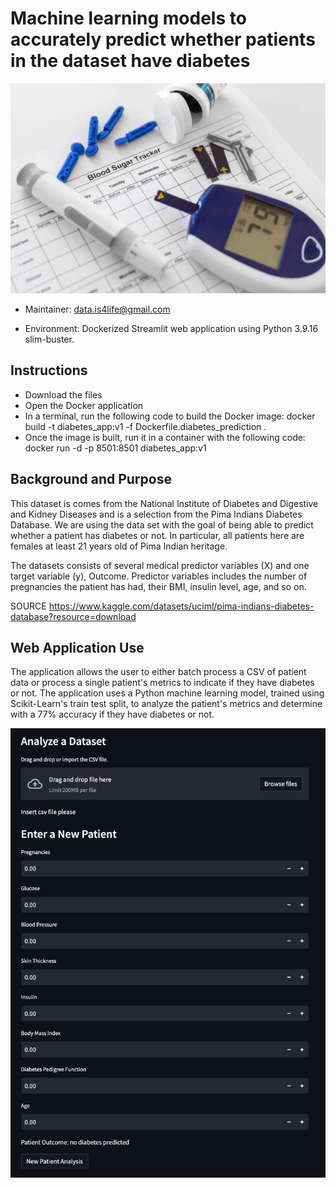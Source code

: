 # Machine learning models to accurately predict whether patients in the dataset have diabetes
![](/diabetes.jpg)
- Maintainer: data.is4life@gmail.com

- Environment: Dockerized Streamlit web application using Python 3.9.16 slim-buster.

## Instructions
- Download the files 
- Open the Docker application
- In a terminal, run the following code to build the Docker image:
docker build -t diabetes_app:v1 -f Dockerfile.diabetes_prediction .
- Once the image is built, run it in a container with the following code:
docker run -d -p 8501:8501 diabetes_app:v1

## Background and Purpose
This dataset is comes from the National Institute of Diabetes and Digestive and Kidney Diseases and is a selection from the Pima Indians Diabetes Database. We are using the data set with the goal of being able to predict whether a patient has diabetes or not. In particular, all patients here are females at least 21 years old of Pima Indian heritage.

The datasets consists of several medical predictor variables (X) and one target variable (y), Outcome. Predictor variables includes the number of pregnancies the patient has had, their BMI, insulin level, age, and so on.

SOURCE
https://www.kaggle.com/datasets/uciml/pima-indians-diabetes-database?resource=download

## Web Application Use
The application allows the user to either batch process a CSV of patient data or process a single patient's metrics to indicate if they have diabetes or not. The application uses a Python machine learning model, trained using Scikit-Learn's train test split, to analyze the patient's metrics and determine with a 77% accuracy if they have diabetes or not. 

![](/app.png)